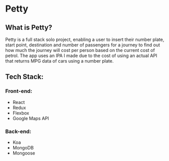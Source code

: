 # Petty

## What is Petty?

Petty is a full stack solo project, enabling a user to insert their number plate, start point, destination and number of passengers for a journey to find out how much the journey will cost per person based on the current cost of petrol.  The app uses an IPA I made due to the cost of using an actual API that returns MPG data of cars using a number plate.


## Tech Stack:

### Front-end:

- React
- Redux
- Flexbox
- Google Maps API

### Back-end:

- Koa
- MongoDB
- Mongoose
